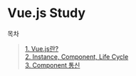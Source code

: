 # Vue.js Study

목차

> [1. Vue.js란?](https://github.com/chae-lyn/Vue-js/tree/study/1.Vue.js)   
> [2. Instance, Component, Life Cycle](https://github.com/chae-lyn/Vue-js/tree/study/2.Vue.js)   
> [3. Component 통신](https://github.com/chae-lyn/Vue-js/tree/study/3.Vue.js)
